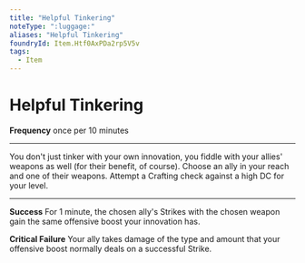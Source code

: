 ```yaml
---
title: "Helpful Tinkering"
noteType: ":luggage:"
aliases: "Helpful Tinkering"
foundryId: Item.Htf0AxPDa2rp5V5v
tags:
  - Item
---
```


# Helpful Tinkering

**Frequency** once per 10 minutes

* * *

You don't just tinker with your own innovation, you fiddle with your allies' weapons as well (for their benefit, of course). Choose an ally in your reach and one of their weapons. Attempt a Crafting check against a high DC for your level.

* * *

**Success** For 1 minute, the chosen ally's Strikes with the chosen weapon gain the same offensive boost your innovation has.

**Critical Failure** Your ally takes damage of the type and amount that your offensive boost normally deals on a successful Strike.
